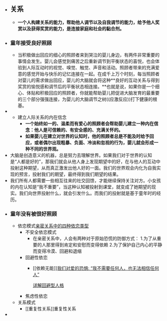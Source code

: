 - ## 关系
	- **一个人构建关系的能力，帮助他人调节以及自我调节的能力，给予他人奖赏以及获得奖赏的能力，是连接家庭和社会的黏合剂。**
- ### 童年接受良好照顾
	- 当积极做出回应的细心的照顾者来到哭泣的婴儿身边，有两件非常重要的事情会发生。婴儿会感觉到痛苦之后重新调节到平衡状态的喜悦，也会体验到人际互动时的视觉、嗅觉、触觉、声音和活动。照顾者带来的充满爱意的感觉开始与快乐的记忆连接在一起。在成千上万个时刻，每当照顾者对婴儿的需求做出回应，婴儿的大脑就会将这种**良好的互动关系与得到奖赏的愉悦感和调节后的平衡状态相连接。**也就是说，如果你是一个细心、体贴和积极回应的照顾者，你就能帮助婴儿把促进大脑发育的最重要的三个部分强强连接，为婴儿的大脑调节之树((应激反应))打下健康的根基。
-
	- 建立人际关系的内在信念
		- **一个始终如一的、温柔而有爱心的照顾者会帮助婴儿建立一种内在信念：他人是可信赖的、有安全感的、充满关怀的。**
		- **如果婴儿在建立对世界的认知时，他的照顾者总是不能及时给予回应，或者偶尔出现粗暴、负面、冷淡和忽视的行为，婴儿就会形成一种不同的世界观。**
- 大脑是创造意义的机器，总是努力去理解世界。如果我们对于世界的认知是“人都是好的”，那我们就会从他人身上发现期望中的好，在与他人的互动中投射这种期望，从而真正激发出他人好的一面。我们的世界观会内化为自我实现的预言，投射我们的期望，最终得到我们期望的结果。
- 我们所有人都需要一些相互往来的社交回馈，才能继续保持关注对方。小女孩的内在认知是“我不重要”，当这种认知被投射到课堂，就变成了她期望的现实。我们向世界投射什么，就会引发什么。而我们的投射就是基于童年时的经历。
- ### 童年没有被很好照顾
	- 依恋模式[亲密关系中的四种依恋类型](cubox://card?id=ff8080817f9d09ca017fa5799ca263b5)
		- 不安全依恋模式
			- 在亲密关系中，人会有两种对于原始恐慌的防御方式：
			  1.为了从重要的人那里得到肯定和安慰而变得依赖
			  2.为了保护自己内心的平静而变得冷漠、回避和退缩
		- 回避性依恋
			- [[依赖无能]][我们对爱的恐惧: “我不需要任何人，也无法相信任何人”](cubox://card?id=ff8080817f9d09ca017f9f3c270d73ac)
			  
			  [详解回避型人格](cubox://card?id=ff80808181143e2e01811a8949867489)
		- 焦虑性依恋
	- 关系模式
		- [[重复性关系]]重复性关系
-
